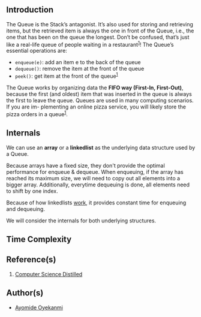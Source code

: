 ## Introduction
The Queue is the Stack’s antagonist. It’s also used for storing and retrieving items, but the retrieved item is always the one in front of the Queue, i.e., the one that has been on the queue the longest. Don’t be confused, that’s just like a real-life queue of people waiting in a restaurant<sup>[1](https://github.com/oyekanmiayo/data-structures-all-langs/tree/main/stack#references)</sup>! The Queue’s essential operations are:
* `enqueue(e)`: add an item e to the back of the queue
* `dequeue()`: remove the item at the front of the queue
* `peek()`: get item at the front of the queue<sup>[1](https://github.com/oyekanmiayo/data-structures-all-langs/tree/main/stack#references)</sup>

The Queue works by organizing data the **FIFO way (First-In, First-Out)**, because the first (and oldest) item that was inserted in the queue is always the first to leave the queue. Queues are used in many computing scenarios. If you are im- plementing an online pizza service, you will likely store the pizza orders in a queue<sup>[1](https://github.com/oyekanmiayo/data-structures-all-langs/tree/main/stack#references)</sup>.

## Internals
We can use an **array** or a **linkedlist** as the underlying data structure used by a Queue. 

Because arrays have a fixed size, they don't provide the optimal performance for enqueue & dequeue. When enqueuing, if the array has reached its maximum size, we will need to copy out all elements into a bigger array. Additionally, everytime dequeuing is done, all elements need to shift by one index. 

Because of how linkedlists [work](https://github.com/oyekanmiayo/data-structures-all-langs/tree/main/linkedlist), it provides constant time for enqueuing and dequeuing. 

We will consider the internals for both underlying structures.

## Time Complexity

## Reference(s)
1. [Computer Science Distilled](https://www.amazon.co.uk/Computer-Science-Distilled-Computational-Problems/dp/0997316020/ref=sr_1_1?adgrpid=52658140545&dchild=1&gclid=Cj0KCQjw8fr7BRDSARIsAK0Qqr6bz1aEFd_X517mpcZBAGaDJaeg-WARxB6mwEMMtupTPnTGI0a-1SIaAmH5EALw_wcB&hvadid=259122221401&hvdev=c&hvlocint=9041110&hvlocphy=1010294&hvnetw=g&hvqmt=e&hvrand=6311385300851562426&hvtargid=kwd-297429021778&hydadcr=17613_1817768&keywords=computer+science+distilled&qid=1602170396&sr=8-1&tag=googhydr-21)

## Author(s)
* [Ayomide Oyekanmi](https://github.com/oyekanmiayo)
